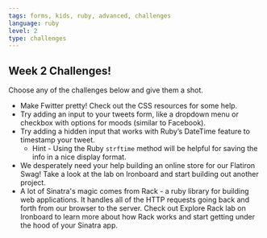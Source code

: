 ```yaml
---
tags: forms, kids, ruby, advanced, challenges
language: ruby
level: 2
type: challenges
---
```


## Week 2 Challenges!

Choose any of the challenges below and give them a shot.

+ Make Fwitter pretty! Check out the CSS resources for some help. 
+ Try adding an input to your tweets form, like a dropdown menu or checkbox with options for moods (similar to Facebook).
+ Try adding a hidden input that works with Ruby’s DateTime feature to timestamp your tweet.
  * Hint - Using the Ruby `strftime` method will be helpful for saving the info in a nice display format.
+ We desperately need your help building an online store for our Flatiron Swag! Take a look at the lab on Ironboard and start building out another project. 
+ A lot of Sinatra's magic comes from Rack - a ruby library for building web applications. It handles all of the HTTP requests going back and forth from our browser to the server. Check out Explore Rack lab on Ironboard to learn more about how Rack works and start getting under the hood of your Sinatra app.
